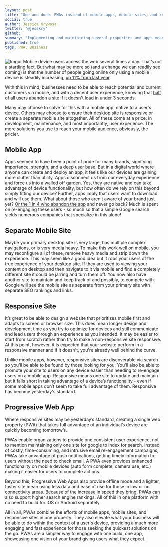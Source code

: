 ```yaml
---
layout: post
title: "One and done: PWAs instead of mobile apps, mobile sites, and responsive design"
social: true
author: Jessica Krywosa
twitter: "@jesskry"
github:
summary: "Implementing and maintaining several properties and apps means longer development, more maintenance, and most importantly, differing user experiences."
published: true
tags: PWA, Business
---
```


![Imgur](https://i.imgur.com/aObTM19.jpg)
Mobile device users access the web several times a day. That’s not a startling fact. But what may be more so (and a change we can readily see coming) is that the number of people going online only using a mobile device is steadily increasing, [up 11% from last year](https://www.emarketer.com/Report/US-Digital-Users-eMarketer-Forecast-2017/2001987). 

With this in mind, businesses need to be able to reach potential and current customers via mobile, and with a decent user experience, knowing that [half of all users abandon a site if it doesn't load in under 3 seconds](https://www.doubleclickbygoogle.com/articles/mobile-speed-matters/). 

Many may choose to solve for this with a mobile app, native to a user's device. Others may choose to ensure their desktop site is responsive or create a separate mobile site altogether. All of these come at a price: in development, maintenance, and most importantly, user experience. The more solutions you use to reach your mobile audience, obviously, the pricier. 

## Mobile App
Apps seemed to have been a point of pride for many brands, signifying importance, strength, and a deep user base. But in a digital world where anyone can create and deploy an app, it feels like our devices are gaining more clutter than utility. Apps disconnect us from our everyday experience and force us into a walled off garden. Yes, they are native and can take advantage of device functionality, but how often do we rely on this beyond simply fitting our device? Further, apps imply that users want to download and will use them. What about those who aren’t aware of your brand just yet? [Or the 1 in 4 who abandon the app](https://techcrunch.com/2016/05/31/nearly-1-in-4-people-abandon-mobile-apps-after-only-one-use/) and never go back? Much is spent on re-engaging these users - so much so that a simple Google search yields numerous companies that specialize in this alone!

## Separate Mobile Site
Maybe your primary desktop site is very large, has multiple complex navigations, or is very media heavy. To make this work well on mobile, you may reconfigure all of these, remove heavy media and strip down the experience. This may seem like a good idea but it robs your users of the true experience of your desktop site. If they are used to viewing your content on desktop and then navigate to it via mobile and find a completely different site it could be jarring and turn them off. You now also have another site to maintain and keep track of and possibly, to compete with. Google will see the mobile site as separate from your primary site with separate SEO rankings and links. 

## Responsive Site
It’s great to be able to design a website that prioritizes mobile first and adapts to screen or browser size. This does mean longer design and development time as you try to optimize for devices and still communicate and lead users through an experience as you intended. It may be easier to start from scratch rather than try to make a non-responsive site responsive. At this point, however, it is expected that your website perform in a responsive manner and if it doesn't, you're already well behind the curve. 

Unlike mobile apps, however, responsive sites are discoverable via search so you’ll be able to be found by those looking for you. You’ll also be able to promote your site to users on any device easier than needing to re-engage users on a mobile app. Responsive means one site to update and maintain but it falls short in taking advantage of a device’s functionality - even if some mobile apps don’t seem to take full advantage of them. Responsive has become yesterday's standard. 

## Progressive Web App
Where responsive sites may be yesterday’s standard, creating a single web property (PWA) that takes full advantage of an individual’s device are quickly becoming tomorrow’s.

PWAs enable organizations to provide one consistent user experience, not to mention maintaining only one site for google to index for search. Instead of costly, time-consuming, and intrusive email re-engagement campaigns, PWAs take advantage of push notifications, getting timely information to users without the need to check email. A PWA even provides enhanced functionality on mobile devices (auto form complete, camera use, etc.) making it easier for users to complete actions. 

Beyond this, Progressive Web Apps also provide offline mode and a lighter, faster site mean using less data and ease of use for those in low or no connectivity areas. Because of the increase in speed they bring, PWAs can also support higher search engine rankings. All of this in one platform with no need to build for iOS or Android separately.

All in all, PWAs combine the efforts of mobile apps, mobile sites, and responsive sites in one property. They also elevate what your business will be able to do within the context of a user's device, providing a much more engaging and fast experience for those seeking the quickest solutions on the go. PWAs are a simpler way to engage with one build, one app, showcasing one vision of your brand giving users what they expect. 
